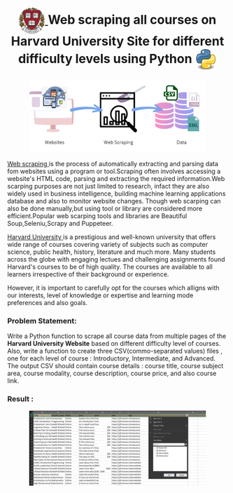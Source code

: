 <h1 align="center">
  <a href="https://pll.harvard.edu/catalog" target="_blank">
    <img src="https://github.com/roopadm/WebScraping-in-Python/blob/main/images/Harvard_shield_wreath.svg.png" alt="HarvardU" width="60" height="60" style="vertical-align: middle;"/>
  </a>
  <strong>Web scraping all courses on Harvard University Site for different difficulty levels using Python</strong>
  <a href="https://docs.python.org/3/" target="_blank">
    <img src="https://github.com/roopadm/WebScraping-in-Python/blob/main/images/768px-Python.svg.png" alt="Python" width="50" height="50" style="vertical-align: middle;"/>
  </a>
</h1>

<p align="center"> <img src="https://github.com/roopadm/WebScraping-in-Python/blob/main/images/download.png" alt="Projectimage" width="80%" height="10%"/> </p>


<a href="https://www.geeksforgeeks.org/what-is-web-scraping-and-how-to-use-it/" >Web scraping </a> is the process of automatically extracting and parsing data fom websites using a program or tool.Scraping often involves accessing a website's HTML code, parsing and extracting the required information.Web scarping purposes are not just limited to research, infact they are also widely used in business intelligence, building machine learning applications database and also to monitor website changes.
Though web scarping can also be done manually,but using tool or library are considered more efficient.Popular web scarping tools and libraries are Beautiful Soup,Seleniu,Scrapy and Puppeteer.


<a href="https://pll.harvard.edu/catalog"> Harvard University </a> is a prestigious and well-known university that offers wide range of courses covering variety of subjects such as computer science, public health, history, literature and much more. Many students across the globe with engaging lectues and challenging assignments found Harvard's courses to be of high quality. 
The courses are available to all learners irrespective of their background or experience.

However, it is important to carefully opt for the courses which alligns with our interests, level of knowledge or expertise and learning mode preferences and also goals.

### Problem Statement:

Write a Python function to scrape all course data from multiple pages of the **Harvard University Website** based on different difficulty level of courses. Also, write a function to create three CSV(commo-separated values) files , one for each level of course : Introductory, Intermediate, and Advanced. The output CSV should contain course details : course title, course subject area, course modality, course description, course price, and also course link.

### Result :

<p align="center"> <img src="https://github.com/roopadm/WebScraping-in-Python/blob/main/images/csv_image.PNG" alt="Projectimage" width="80%" height="10%"/> </p>
